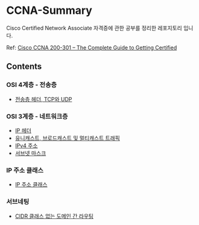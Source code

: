 # CCNA-Summary

Cisco Certified Network Associate 자격증에 관한 공부를 정리한 레포지토리 입니다.

Ref: [Cisco CCNA 200-301 – The Complete Guide to Getting Certified](https://www.udemy.com/course/ccna-complete/?couponCode=OF83024D)

## Contents

### OSI 4계층 - 전송층

- [전송층 헤더, TCP와 UDP](./section05/01.md) 

### OSI 3계층 - 네트워크층

- [IP 헤더](./section06/01.md)
- [유니캐스트, 브로드캐스트 및 멀티캐스트 트래픽](./section06/02.md)
- [IPv4 주소](./section06/03.md)
- [서브넷 마스크](./section06/04.md)

### IP 주소 클래스

- [IP 주소 클래스](./section07/01.md)

### 서브네팅

- [CIDR 클래스 없는 도메인 간 라우팅](./section08/01.md)
